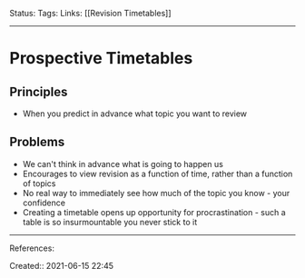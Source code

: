 Status:
Tags: 
Links: [[Revision Timetables]]
___
# Prospective Timetables
## Principles
- When you predict in advance what topic you want to review
## Problems
- We can't think in advance what is going to happen us
- Encourages to view revision as a function of time, rather than a function of topics  
- No real way to immediately see how much of the topic you know - your confidence  
- Creating a timetable opens up opportunity for procrastination - such a table is so insurmountable you never stick to it
___
References:

Created:: 2021-06-15 22:45